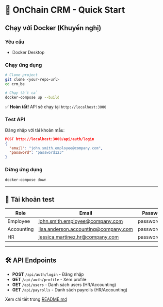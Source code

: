 # 🚀 OnChain CRM - Quick Start

## Chạy với Docker (Khuyến nghị)

### Yêu cầu

- Docker Desktop

### Chạy ứng dụng

```bash
# Clone project
git clone <your-repo-url>
cd crm_be

# Chạy tất cả
docker-compose up --build
```

✅ **Hoàn tất!** API sẽ chạy tại `http://localhost:3000`

### Test API

Đăng nhập với tài khoản mẫu:

```json
POST http://localhost:3000/api/auth/login
{
  "email": "john.smith.employee@company.com",
  "password": "password123"
}
```

### Dừng ứng dụng

```bash
docker-compose down
```

---

## 📱 Tài khoản test

| Role | Email | Password |
|------|-------|----------|
| Employee | <john.smith.employee@company.com> | password123 |
| Accounting | <lisa.anderson.accounting@company.com> | password123 |
| HR | <jessica.martinez.hr@company.com> | password123 |

---

## 🛠️ API Endpoints

- **POST** `/api/auth/login` - Đăng nhập
- **GET** `/api/auth/profile` - Xem profile
- **GET** `/api/users` - Danh sách users (HR/Accounting)
- **GET** `/api/payrolls` - Danh sách payrolls (HR/Accounting)

Xem chi tiết trong [README.md](README.md)
